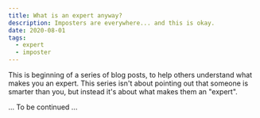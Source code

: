 ```yaml
---
title: What is an expert anyway?
description: Imposters are everywhere... and this is okay.
date: 2020-08-01
tags:
  - expert
  - imposter
---
```


This is beginning of a series of blog posts, to help others understand what makes you an expert. This series isn't about pointing out that someone is smarter than you, but instead it's about what makes them an "expert".

... To be continued ...
